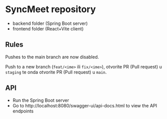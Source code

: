 # SyncMeet repository

- backend folder (Spring Boot server)
- frontend folder (React+Vite client)

## Rules 

Pushes to the main branch are now disabled.

Push to a new branch (`feat/<ime>` ili `fix/<ime>`), otvorite PR (Pull request) u `staging` te onda otvorite PR (Pull request) u `main`.

## API

- Run the Spring Boot server
- Go to http://localhost:8080/swagger-ui/api-docs.html to view the API endpoints
